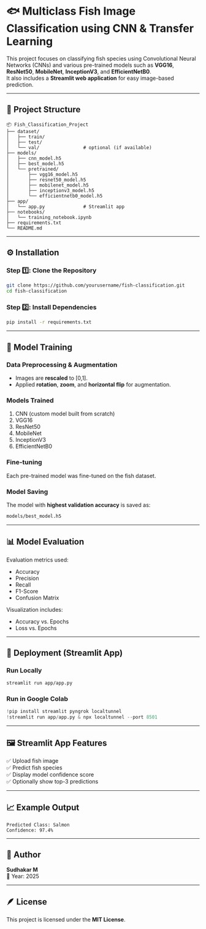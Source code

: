 # 🐟 Multiclass Fish Image Classification using CNN & Transfer Learning

This project focuses on classifying fish species using Convolutional Neural Networks (CNNs) and various pre-trained models such as **VGG16**, **ResNet50**, **MobileNet**, **InceptionV3**, and **EfficientNetB0**.  
It also includes a **Streamlit web application** for easy image-based prediction.

---

## 📁 Project Structure

```
📦 Fish_Classification_Project
├── dataset/
│   ├── train/
│   ├── test/
│   └── val/                # optional (if available)
├── models/
│   ├── cnn_model.h5
│   ├── best_model.h5
│   └── pretrained/
│       ├── vgg16_model.h5
│       ├── resnet50_model.h5
│       ├── mobilenet_model.h5
│       ├── inceptionv3_model.h5
│       └── efficientnetb0_model.h5
├── app/
│   └── app.py              # Streamlit app
├── notebooks/
│   └── training_notebook.ipynb
├── requirements.txt
└── README.md
```

---

## ⚙️ Installation

### Step 1️⃣: Clone the Repository
```bash
git clone https://github.com/yourusername/fish-classification.git
cd fish-classification
```

### Step 2️⃣: Install Dependencies
```bash
pip install -r requirements.txt
```

---

## 🧠 Model Training

### Data Preprocessing & Augmentation
- Images are **rescaled** to [0,1].
- Applied **rotation**, **zoom**, and **horizontal flip** for augmentation.

### Models Trained
1. CNN (custom model built from scratch)
2. VGG16
3. ResNet50
4. MobileNet
5. InceptionV3
6. EfficientNetB0

### Fine-tuning
Each pre-trained model was fine-tuned on the fish dataset.

### Model Saving
The model with **highest validation accuracy** is saved as:
```bash
models/best_model.h5
```

---

## 📊 Model Evaluation

Evaluation metrics used:
- Accuracy  
- Precision  
- Recall  
- F1-Score  
- Confusion Matrix  

Visualization includes:
- Accuracy vs. Epochs  
- Loss vs. Epochs  

---

## 🚀 Deployment (Streamlit App)

### Run Locally
```bash
streamlit run app/app.py
```

### Run in Google Colab
```python
!pip install streamlit pyngrok localtunnel
!streamlit run app/app.py & npx localtunnel --port 8501
```

---

## 🖼️ Streamlit App Features
✅ Upload fish image  
✅ Predict fish species  
✅ Display model confidence score  
✅ Optionally show top-3 predictions  

---

## 📈 Example Output
```
Predicted Class: Salmon
Confidence: 97.4%
```

---

## 🧾 Author
**Sudhakar M**  
📅 Year: 2025

---

## 🪶 License
This project is licensed under the **MIT License**.
